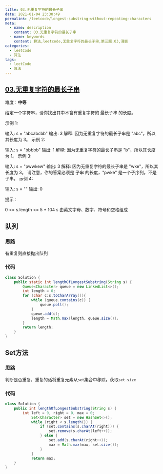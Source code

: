 ```yaml
---
title: 03.无重复字符的最长子串
date: 2021-01-04 23:30:49
permalink: /leetcode/longest-substring-without-repeating-characters
meta:
  - name: description
    content: 03.无重复字符的最长子串
  - name: keywords
    content: 算法,leetcode,无重复字符的最长子串,第三题,03,滑窗
categories:
  - leetCode
  - 算法
tags:
  - leetCode
  - 算法
---
```

## [03.无重复字符的最长子串](https://leetcode-cn.com/problems/longest-substring-without-repeating-characters/)

难度：**中等**

给定一个字符串，请你找出其中不含有重复字符的 最长子串 的长度。

 

示例 1:

输入: s = "abcabcbb"
输出: 3 
解释: 因为无重复字符的最长子串是 "abc"，所以其长度为 3。
示例 2:

输入: s = "bbbbb"
输出: 1
解释: 因为无重复字符的最长子串是 "b"，所以其长度为 1。
示例 3:

输入: s = "pwwkew"
输出: 3
解释: 因为无重复字符的最长子串是 "wke"，所以其长度为 3。
     请注意，你的答案必须是 子串 的长度，"pwke" 是一个子序列，不是子串。
示例 4:

输入: s = ""
输出: 0


提示：

0 <= s.length <= 5 * 104
s 由英文字母、数字、符号和空格组成

<!-- more -->

## 队列

### 思路

有重复则直接抛出队列

### 代码

```java 
class Solution {
    public static int lengthOfLongestSubstring(String s) {
        Queue<Character> queue = new LinkedList<>();
        int length = 0;
        for (char c:s.toCharArray()){
            while (queue.contains(c)) {
                queue.poll();
            }
            queue.add(c);
            length = Math.max(length, queue.size());
        }
        return length;
    }
}
```



## Set方法

### 思路

判断是否重复，重复的话将重复元素从`set`集合中移除，获取`set.size`

### 代码

```java 
class Solution {
    public int lengthOfLongestSubstring(String s) {
        int left = 0, right = 0, max = 0;
            Set<Character> set = new HashSet<>();
            while (right < s.length()) {
                if (set.contains(s.charAt(right))) {
                    set.remove(s.charAt(left++));
                } else {
                    set.add(s.charAt(right++));
                    max = Math.max(max, set.size());
                }
            }
            return max;
    }
}
```







